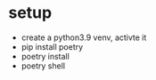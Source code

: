 # setup
- create a python3.9 venv, activte it
- pip install poetry
- poetry install
- poetry shell

